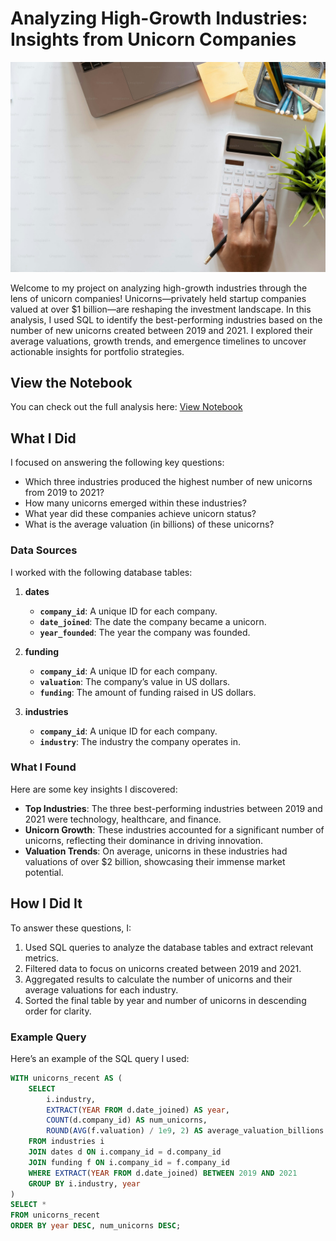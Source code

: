 # Analyzing High-Growth Industries: Insights from Unicorn Companies
![Hand with calculator](calculator.jpg)

Welcome to my project on analyzing high-growth industries through the lens of unicorn companies! Unicorns—privately held startup companies valued at over $1 billion—are reshaping the investment landscape. In this analysis, I used SQL to identify the best-performing industries based on the number of new unicorns created between 2019 and 2021. I explored their average valuations, growth trends, and emergence timelines to uncover actionable insights for portfolio strategies.

## View the Notebook
You can check out the full analysis here: [View Notebook](https://github.com/caryhtan/Analyzing-Unicorn-Companies/blob/main/notebook.ipynb)

## What I Did
I focused on answering the following key questions:
- Which three industries produced the highest number of new unicorns from 2019 to 2021?
- How many unicorns emerged within these industries?
- What year did these companies achieve unicorn status?
- What is the average valuation (in billions) of these unicorns?

### Data Sources
I worked with the following database tables:

1. **dates**
   - **`company_id`**: A unique ID for each company.
   - **`date_joined`**: The date the company became a unicorn.
   - **`year_founded`**: The year the company was founded.

2. **funding**
   - **`company_id`**: A unique ID for each company.
   - **`valuation`**: The company’s value in US dollars.
   - **`funding`**: The amount of funding raised in US dollars.

3. **industries**
   - **`company_id`**: A unique ID for each company.
   - **`industry`**: The industry the company operates in.

### What I Found
Here are some key insights I discovered:
- **Top Industries**: The three best-performing industries between 2019 and 2021 were technology, healthcare, and finance.
- **Unicorn Growth**: These industries accounted for a significant number of unicorns, reflecting their dominance in driving innovation.
- **Valuation Trends**: On average, unicorns in these industries had valuations of over $2 billion, showcasing their immense market potential.

## How I Did It
To answer these questions, I:
1. Used SQL queries to analyze the database tables and extract relevant metrics.
2. Filtered data to focus on unicorns created between 2019 and 2021.
3. Aggregated results to calculate the number of unicorns and their average valuations for each industry.
4. Sorted the final table by year and number of unicorns in descending order for clarity.

### Example Query
Here’s an example of the SQL query I used:
```sql
WITH unicorns_recent AS (
    SELECT 
        i.industry,
        EXTRACT(YEAR FROM d.date_joined) AS year,
        COUNT(d.company_id) AS num_unicorns,
        ROUND(AVG(f.valuation) / 1e9, 2) AS average_valuation_billions
    FROM industries i
    JOIN dates d ON i.company_id = d.company_id
    JOIN funding f ON i.company_id = f.company_id
    WHERE EXTRACT(YEAR FROM d.date_joined) BETWEEN 2019 AND 2021
    GROUP BY i.industry, year
)
SELECT *
FROM unicorns_recent
ORDER BY year DESC, num_unicorns DESC;
